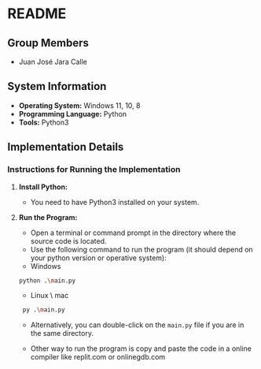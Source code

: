 # README

## Group Members

- Juan José Jara Calle

## System Information

- **Operating System:** Windows 11, 10, 8
- **Programming Language:** Python
- **Tools:** Python3

## Implementation Details

### Instructions for Running the Implementation

1. **Install Python:**
   - You need to have Python3 installed on your system.

2. **Run the Program:**
   - Open a terminal or command prompt in the directory where the source code is located.
   - Use the following command to run the program (it should depend on your python version or operative system):
    * Windows
     ```bash 
     python .\main.py
     ```
    * Linux \ mac
    ```bash 
     py .\main.py
     ```
   - Alternatively, you can double-click on the `main.py` file if you are in the same directory.

   - Other way to run the program is copy and paste the code in a online compiler like replit.com or onlinegdb.com
